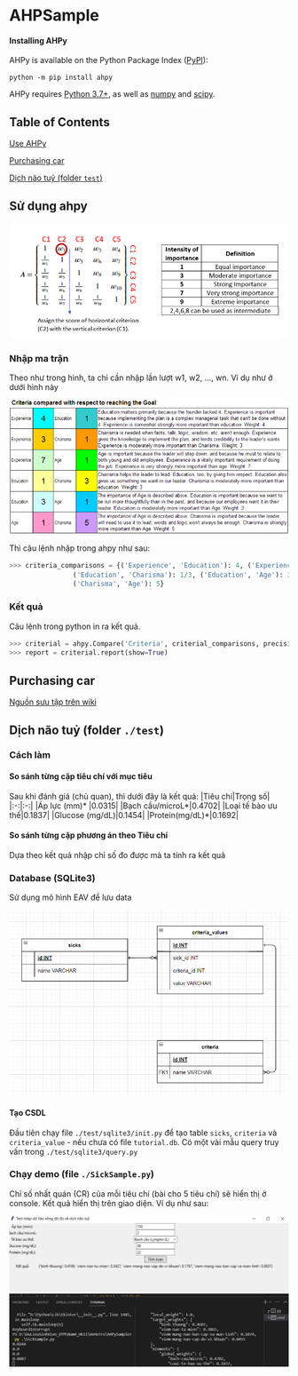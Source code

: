 # AHPSample

#### Installing AHPy

AHPy is available on the Python Package Index ([PyPI](https://pypi.org/)):

```
python -m pip install ahpy
```
AHPy requires [Python 3.7+](https://www.python.org/), as well as [numpy](https://numpy.org/) and [scipy](https://scipy.org/).

## Table of Contents

[Use AHPy](#sử-dụng-ahpy)

[Purchasing car](#purchasing-car)

[Dịch não tuỷ (folder `test`)](#dịch-não-tuỷ-folder-test)

## Sử dụng ahpy

![Sample](img/1647595095232.png "How to make matrix input")

### Nhập ma trận

Theo như trong hình, ta chỉ cần nhập lần lượt w1, w2, ..., wn.
Ví dụ như ở dưới hình này

![Image about matrix](img/AHP_TDHCriteriaGrid.png "Criteria of lead example")

Thì câu lệnh nhập trong ahpy như sau:

```python
>>> criteria_comparisons = {('Experience', 'Education'): 4, ('Experience', 'Charisma'): 3, ('Experience', 'Age'): 7,
			    ('Education', 'Charisma'): 1/3, ('Education', 'Age'): 3,
			    ('Charisma', 'Age'): 5}
```
### Kết quả

Câu lệnh trong python in ra kết quả.

```python
>>> criterial = ahpy.Compare('Criteria', criterial_comparisons, precision=3)
>>> report = criterial.report(show=True)
```

## Purchasing car

[Nguồn sưu tập trên wiki](https://en.wikipedia.org/wiki/Analytic_hierarchy_process_%E2%80%93_car_example)

## Dịch não tuỷ (folder `./test`)

### Cách làm

#### So sánh từng cặp tiêu chí với mục tiêu 

Sau khi đánh giá (chủ quan), thì dưới đây là kết quả:
|Tiêu chí|Trọng số|
|:-:|:-:|
|Áp lực (mm)* |0.0315|
|Bạch cầu/microL*|0.4702|
|Loại tế bào ưu thế|0.1837|
|Glucose (mg/dL)|0.1454|
|Protein(mg/dL)*|0.1692|

#### So sánh từng cặp phương án theo Tiêu chí

Dựa theo kết quả nhập chỉ số đo được mà ta tính ra kết quả

### Database (SQLite3)

Sử dụng mô hình EAV để lưu data

![Image about Entity Relationship Diagram](img/EAV_diagram.png "Entity Relationship Diagram of sicks")

#### Tạo CSDL

Đầu tiên chạy file `./test/sqlite3/init.py` để tạo table `sicks`, `criteria` và `criteria_value` - nếu chưa có file `tutorial.db`.
Có một vài mẫu query truy vấn trong `./test/sqlite3/query.py`

### Chạy demo (file `./SickSample.py`)

Chỉ số nhất quán (CR) của mỗi tiêu chí (bài cho 5 tiêu chí) sẽ hiển thị ở console.
Kết quả hiển thị trên giao diện. Ví dụ như sau:

![](img/Result.png "Result")
